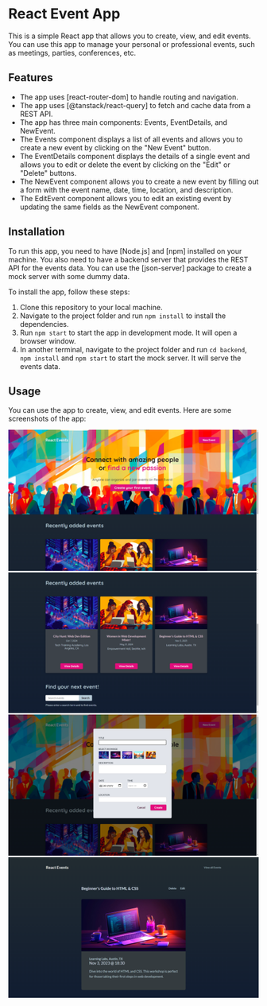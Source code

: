 # React Event App

This is a simple React app that allows you to create, view, and edit events. You can use this app to manage your personal or professional events, such as meetings, parties, conferences, etc.

## Features

- The app uses [react-router-dom] to handle routing and navigation.
- The app uses [@tanstack/react-query] to fetch and cache data from a REST API.
- The app has three main components: Events, EventDetails, and NewEvent.
- The Events component displays a list of all events and allows you to create a new event by clicking on the "New Event" button.
- The EventDetails component displays the details of a single event and allows you to edit or delete the event by clicking on the "Edit" or "Delete" buttons.
- The NewEvent component allows you to create a new event by filling out a form with the event name, date, time, location, and description.
- The EditEvent component allows you to edit an existing event by updating the same fields as the NewEvent component.

## Installation

To run this app, you need to have [Node.js] and [npm] installed on your machine. You also need to have a backend server that provides the REST API for the events data. You can use the [json-server] package to create a mock server with some dummy data.

To install the app, follow these steps:

1. Clone this repository to your local machine.
2. Navigate to the project folder and run `npm install` to install the dependencies.
3. Run `npm start` to start the app in development mode. It will open a browser window.
4. In another terminal, navigate to the project folder and run `cd backend`, `npm install` and `npm start` to start the mock server. It will serve the events data.

## Usage

You can use the app to create, view, and edit events. Here are some screenshots of the app:

![Alt text](image.png)
![Alt text](image-1.png)
![Alt text](image-2.png)
![Alt text](image-3.png)